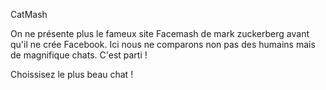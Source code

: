 CatMash

On ne présente plus le fameux site Facemash de mark zuckerberg avant qu'il ne crée Facebook.
Ici nous ne comparons non pas des humains mais de magnifique chats. C'est parti !
 
Choissisez le plus beau chat !